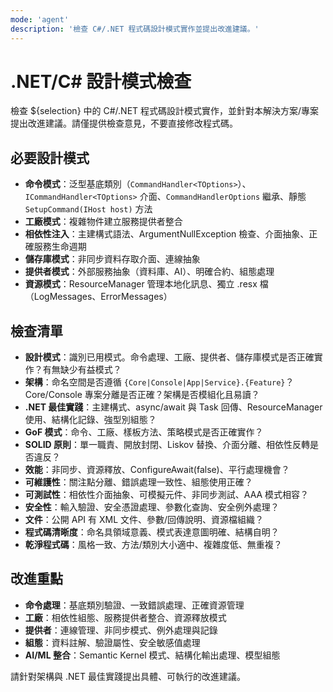 ```yaml
---
mode: 'agent'
description: '檢查 C#/.NET 程式碼設計模式實作並提出改進建議。'
---
```

# .NET/C# 設計模式檢查

檢查 ${selection} 中的 C#/.NET 程式碼設計模式實作，並針對本解決方案/專案提出改進建議。請僅提供檢查意見，不要直接修改程式碼。

## 必要設計模式

- **命令模式**：泛型基底類別（`CommandHandler<TOptions>`）、`ICommandHandler<TOptions>` 介面、`CommandHandlerOptions` 繼承、靜態 `SetupCommand(IHost host)` 方法
- **工廠模式**：複雜物件建立服務提供者整合
- **相依性注入**：主建構式語法、ArgumentNullException 檢查、介面抽象、正確服務生命週期
- **儲存庫模式**：非同步資料存取介面、連線抽象
- **提供者模式**：外部服務抽象（資料庫、AI）、明確合約、組態處理
- **資源模式**：ResourceManager 管理本地化訊息、獨立 .resx 檔（LogMessages、ErrorMessages）

## 檢查清單

- **設計模式**：識別已用模式。命令處理、工廠、提供者、儲存庫模式是否正確實作？有無缺少有益模式？
- **架構**：命名空間是否遵循 `{Core|Console|App|Service}.{Feature}`？Core/Console 專案分離是否正確？架構是否模組化且易讀？
- **.NET 最佳實踐**：主建構式、async/await 與 Task 回傳、ResourceManager 使用、結構化記錄、強型別組態？
- **GoF 模式**：命令、工廠、樣板方法、策略模式是否正確實作？
- **SOLID 原則**：單一職責、開放封閉、Liskov 替換、介面分離、相依性反轉是否違反？
- **效能**：非同步、資源釋放、ConfigureAwait(false)、平行處理機會？
- **可維護性**：關注點分離、錯誤處理一致性、組態使用正確？
- **可測試性**：相依性介面抽象、可模擬元件、非同步測試、AAA 模式相容？
- **安全性**：輸入驗證、安全憑證處理、參數化查詢、安全例外處理？
- **文件**：公開 API 有 XML 文件、參數/回傳說明、資源檔組織？
- **程式碼清晰度**：命名具領域意義、模式表達意圖明確、結構自明？
- **乾淨程式碼**：風格一致、方法/類別大小適中、複雜度低、無重複？

## 改進重點

- **命令處理**：基底類別驗證、一致錯誤處理、正確資源管理
- **工廠**：相依性組態、服務提供者整合、資源釋放模式
- **提供者**：連線管理、非同步模式、例外處理與記錄
- **組態**：資料註解、驗證屬性、安全敏感值處理
- **AI/ML 整合**：Semantic Kernel 模式、結構化輸出處理、模型組態

請針對架構與 .NET 最佳實踐提出具體、可執行的改進建議。
